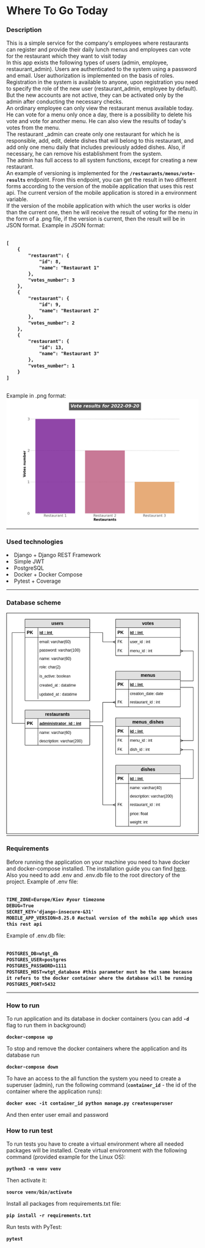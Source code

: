 # Where To Go Today
<h3>Description</h3>
This is a simple service for the company's employees where restaurants can register and provide their daily 
lunch menus and employees can vote for the restaurant which they want to visit today
</br>
In this app exists the following types of users (admin, employee, restaurant_admin).
Users are authenticated to the system using a password and email. User authorization is 
implemented on the basis of roles. Registration in the system is available to anyone, upon 
registration you need to specify the role of the new user (restaurant_admin, employee by 
default). But the new accounts are not active, they can be activated only by the admin after 
conducting the necessary checks.
</br>
An ordinary employee can only view the restaurant menus available today. He can vote for a menu only once 
a day, there is a possibility to delete his vote and vote for another menu. He can also view the results 
of today's votes from the menu.
</br>
The restaurant _admin can create only one restaurant for which he is responsible, add, edit, delete dishes 
that will belong to this restaurant, and add only one menu daily that includes previously added dishes. 
Also, if necessary, he can remove his establishment from the system.
</br>
The admin has full access to all system functions, except for creating a new restaurant.
</br>
An example of versioning is implemented for the <code><b>/restaurants/menus/vote-results</b></code> endpoint. 
From this endpoint, you can get the result in two different forms according to the version 
of the mobile application that uses this rest api. The current version of the mobile 
application is stored in a environment variable.
</br>
If the version of the mobile application with which the user works is older than the 
current one, then he will receive the result of voting for the menu in the form of a .png 
file, if the version is current, then the result will be in JSON format.
Example in JSON format:
<pre>
<code><b>
[
    {
        "restaurant": {
            "id": 8,
            "name": "Restaurant 1"
        },
        "votes_number": 3
    },
    {
        "restaurant": {
            "id": 9,
            "name": "Restaurant 2"
        },
        "votes_number": 2
    },
    {
        "restaurant": {
            "id": 13,
            "name": "Restaurant 3"
        },
        "votes_number": 1
    }
]
</b></code>
</pre>
Example in .png format:
<img src="vote-results-20-22-09-20.png" alt="database scheme">
<hr style="margin-top: 0"/>
<h3>Used technologies</h3>
<dl>
  <li>Django + Django REST Framework</li>
  <li>Simple JWT</li>
  <li>PostgreSQL</li>
  <li>Docker + Docker Compose</li>
  <li>Pytest + Coverage</li>
</dl>
<hr style="margin-top: 0"/>
<h3>Database scheme</h3>
<img src="wtgt_database.png" alt="database scheme">
<hr style="margin-top: 0"/>
<h3>Requirements</h3>
Before running the application on your machine you need to have docker and docker-compose installed. 
The installation guide you can find <a href="https://docs.docker.com/desktop/">here</a>.
<br>Also you need to add .env and .env.db file to the root directory of the project.
Example of .env file:
<pre>
<code><b>
TIME_ZONE=Europe/Kiev #your timezone
DEBUG=True 
SECRET_KEY='django-insecure-&31'
MOBILE_APP_VERSION=8.25.0 #actual version of the mobile app which uses this rest api</b></code>
</pre>
Example of .env.db file:
<pre>
<code><b>
POSTGRES_DB=wtgt_db
POSTGRES_USER=postgres
POSTGRES_PASSWORD=1111
POSTGRES_HOST=wtgt_database #this parameter must be the same because it refers to the docker container where the database will be running
POSTGRES_PORT=5432</b></code>
</pre>
<hr style="margin-top: 0"/>
<h3>How to run</h3>
To run application and its database in docker containers (you can add <code><b>-d</b></code> flag to run them in background)
<pre>
<code><b>docker-compose up </b></code>
</pre>
To stop and remove the docker containers where the application and its database run
<pre>
<code><b>docker-compose down</b></code>
</pre>
To have an access to the all function the system you need to create a superuser (admin), run the following command 
(<code><b>container_id</b></code> - the id of the container where the application runs):
<pre>
<code><b>docker exec -it container_id python manage.py createsuperuser </b></code>
</pre>
And then enter user email and password
<h3>How to run test</h3>
To run tests you have to create a virtual environment where all needed packages will be installed. Create virtual environment
with the following command (provided example for the Linux OS):
<pre>
<code><b>python3 -m venv venv</b></code>
</pre>
Then activate it:
<pre>
<code><b>source venv/bin/activate</b></code>
</pre>
Install all packages from requirements.txt file:
<pre>
<code><b>pip install -r requirements.txt</b></code>
</pre>
Run tests with PyTest:
<pre>
<code><b>pytest</b></code>
</pre>
